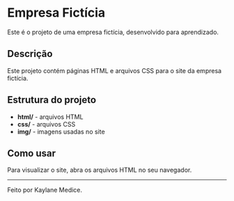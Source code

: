 # Empresa Fictícia

Este é o projeto de uma empresa fictícia, desenvolvido para aprendizado.

## Descrição

Este projeto contém páginas HTML e arquivos CSS para o site da empresa fictícia.

## Estrutura do projeto

- **html/** - arquivos HTML
- **css/** - arquivos CSS
- **img/** - imagens usadas no site

## Como usar

Para visualizar o site, abra os arquivos HTML no seu navegador.

---

Feito por Kaylane Medice.
